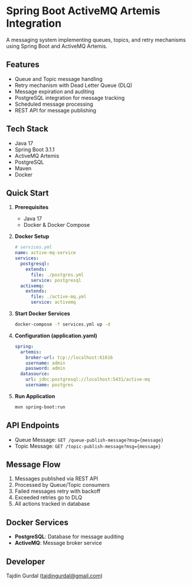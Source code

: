 # Spring Boot ActiveMQ Artemis Integration

A messaging system implementing queues, topics, and retry mechanisms using Spring Boot and ActiveMQ Artemis.

## Features
- Queue and Topic message handling
- Retry mechanism with Dead Letter Queue (DLQ)
- Message expiration and auditing
- PostgreSQL integration for message tracking
- Scheduled message processing
- REST API for message publishing

## Tech Stack
- Java 17
- Spring Boot 3.1.1
- ActiveMQ Artemis
- PostgreSQL
- Maven
- Docker

## Quick Start

1. **Prerequisites**
    - Java 17
    - Docker & Docker Compose

2. **Docker Setup**
   ```yaml
   # services.yml
   name: active-mq-service
   services:
     postgresql:
       extends:
         file: ./postgres.yml
         service: postgresql
     activemq:
       extends:
         file: ./active-mq.yml
         service: activemq
   ```

3. **Start Docker Services**
   ```bash
   docker-compose -f services.yml up -d
   ```

4. **Configuration (application.yaml)**
   ```yaml
   spring:
     artemis:
       broker-url: tcp://localhost:61616
       username: admin
       password: admin
     datasource:
       url: jdbc:postgresql://localhost:5431/active-mq
       username: postgres
   ```

5. **Run Application**
   ```bash
   mvn spring-boot:run
   ```

## API Endpoints
- Queue Message: `GET /queue-publish-message?msg={message}`
- Topic Message: `GET /topic-publish-message?msg={message}`

## Message Flow
1. Messages published via REST API
2. Processed by Queue/Topic consumers
3. Failed messages retry with backoff
4. Exceeded retries go to DLQ
5. All actions tracked in database

## Docker Services
- **PostgreSQL**: Database for message auditing
- **ActiveMQ**: Message broker service

## Developer
Tajdin Gurdal (tajdingurdal@gmail.com)
